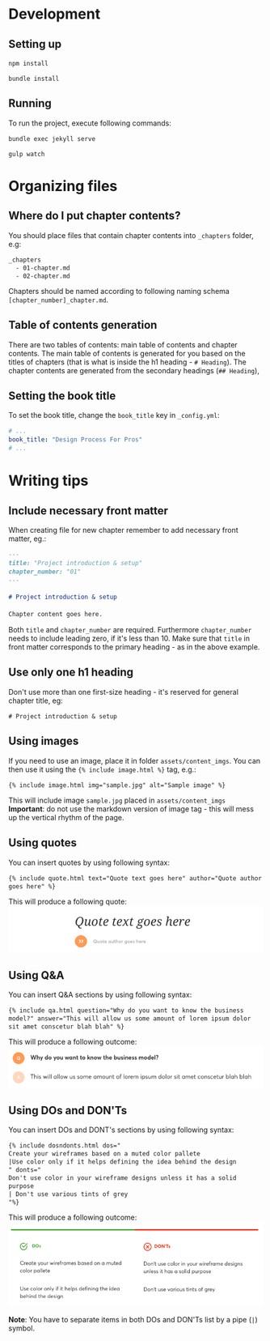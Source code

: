 # Development
## Setting up
```
npm install
```

```
bundle install
```

## Running
To run the project, execute following commands:
```
bundle exec jekyll serve
```

```
gulp watch
```

# Organizing files
## Where do I put chapter contents?
You should place files that contain chapter contents into `_chapters` folder,
e.g:
```
_chapters
  - 01-chapter.md
  - 02-chapter.md
```
Chapters should be named according to following naming schema
`[chapter_number]_chapter.md`.

## Table of contents generation
There are two tables of contents: main table of contents and chapter contents.
The main table of contents is generated for you based on the titles of chapters
(that is what is inside the h1 heading - `# Heading`). The chapter contents are
generated from the secondary headings (`## Heading`),

## Setting the book title
To set the book title, change the `book_title` key in `_config.yml`:
```yml
# ...
book_title: "Design Process For Pros"
# ...
```

# Writing tips
## Include necessary front matter
When creating file for new chapter remember to add necessary front matter, eg.:
```md
---
title: "Project introduction & setup"
chapter_number: "01"
---

# Project introduction & setup

Chapter content goes here.
```
Both `title` and `chapter_number` are required. Furthermore `chapter_number`
needs to include leading zero, if it's less than 10. Make sure that `title` in
front matter corresponds to the primary heading - as in the above example.

## Use only one h1 heading
Don't use more than one first-size heading - it's reserved for general chapter
title, eg:

```
# Project introduction & setup
```

## Using images
If you need to use an image, place it in folder `assets/content_imgs`. You can
then use it using the `{% include image.html %}` tag, e.g.:
```
{% include image.html img="sample.jpg" alt="Sample image" %}
```
This will include image `sample.jpg` placed in `assets/content_imgs`
**Important**: do not use the markdown version of image tag - this will mess up
the vertical rhythm of the page.

## Using quotes
You can insert quotes by using following syntax:
```
{% include quote.html text="Quote text goes here" author="Quote author goes here" %}
```
This will produce a following quote:
![Quote](doc_imgs/quote.png?raw=true)

## Using Q&A
You can insert Q&A sections by using following syntax:
```
{% include qa.html question="Why do you want to know the business model?" answer="This will allow us some amount of lorem ipsum dolor sit amet conscetur blah blah" %}
```
This will produce a following outcome:
![qa](doc_imgs/qa.png?raw=true)

## Using DOs and DON'Ts
You can insert DOs and DONT's sections by using following syntax:
```
{% include dosndonts.html dos="
Create your wireframes based on a muted color pallete
|Use color only if it helps defining the idea behind the design
" donts="
Don't use color in your wireframe designs unless it has a solid purpose
| Don't use various tints of grey
"%}
```
This will produce a following outcome:
![qa](doc_imgs/dosdonts.png?raw=true)

**Note**: You have to separate items in both DOs and DON'Ts list by a pipe (`|`)
symbol.
